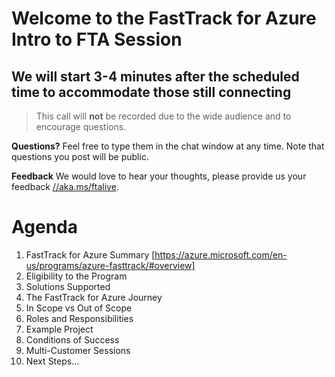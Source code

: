 # Welcome to the FastTrack for Azure Intro to FTA Session
## We will start 3-4 minutes after the scheduled time to accommodate those still connecting

> This call will **not** be recorded due to the wide audience and to encourage questions.

**Questions?** Feel free to type them in the chat window at any time. Note that questions you post will be public. 

**Feedback** We would love to hear your thoughts, please provide us your feedback [//aka.ms/ftalive](https://aka.ms/ftalive).

# Agenda

1. FastTrack for Azure Summary [https://azure.microsoft.com/en-us/programs/azure-fasttrack/#overview]
2. Eligibility to the Program
3. Solutions Supported
4. The FastTrack for Azure Journey
5. In Scope vs Out of Scope
6. Roles and Responsibilities
7. Example Project
8. Conditions of Success
9. Multi-Customer Sessions
10. Next Steps…
